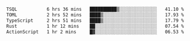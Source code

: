<!--START_SECTION:waka-->

```txt
TSQL           6 hrs 36 mins   ██████████▒░░░░░░░░░░░░░░   41.10 %
TOML           2 hrs 52 mins   ████▒░░░░░░░░░░░░░░░░░░░░   17.93 %
TypeScript     2 hrs 51 mins   ████▒░░░░░░░░░░░░░░░░░░░░   17.79 %
Rust           1 hr 12 mins    ██░░░░░░░░░░░░░░░░░░░░░░░   07.54 %
ActionScript   1 hr 2 mins     █▓░░░░░░░░░░░░░░░░░░░░░░░   06.53 %
```

<!--END_SECTION:waka-->